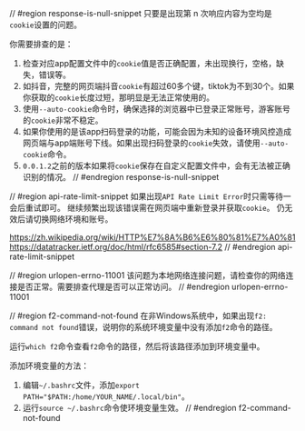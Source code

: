 // #region response-is-null-snippet
只要是出现第 n 次响应内容为空均是`cookie`设置的问题。

你需要排查的是：
1. 检查对应app配置文件中的`cookie`值是否正确配置，未出现换行，空格，缺失，错误等。
2. 如抖音，完整的网页端抖音`cookie`有超过60多个键，tiktok为不到30个。如果你获取的`cookie`长度过短，那明显是无法正常使用的。
3. 使用`--auto-cookie`命令时，确保选择的浏览器中已登录正常账号，游客账号的`cookie`非常不稳定。
4. 如果你使用的是该app扫码登录的功能，可能会因为未知的设备环境风控造成网页端与app端账号下线。如果出现扫码登录的`cookie`失效，请使用`--auto-cookie`命令。
5. `0.0.1.2`之前的版本如果将`cookie`保存在自定义配置文件中，会有无法被正确识别的情况。
// #endregion response-is-null-snippet


// #region api-rate-limit-snippet
如果出现`API Rate Limit Error`时只需等待一会后重试即可。
继续频繁出现该错误需在网页端中重新登录并获取`cookie`。
仍无效后请切换网络环境和账号。

https://zh.wikipedia.org/wiki/HTTP%E7%8A%B6%E6%80%81%E7%A0%81
https://datatracker.ietf.org/doc/html/rfc6585#section-7.2
// #endregion api-rate-limit-snippet


// #region urlopen-errno-11001
该问题为本地网络连接问题，请检查你的网络连接是否正常。需要排查代理是否可以正常访问。
// #endregion urlopen-errno-11001


// #region f2-command-not-found
在非Windows系统中，如果出现`f2: command not found`错误，说明你的系统环境变量中没有添加`f2`命令的路径。

运行`which f2`命令查看`f2`命令的路径，然后将该路径添加到环境变量中。

添加环境变量的方法：
1. 编辑`~/.bashrc`文件，添加`export PATH="$PATH:/home/YOUR_NAME/.local/bin"`。
2. 运行`source ~/.bashrc`命令使环境变量生效。
// #endregion f2-command-not-found
